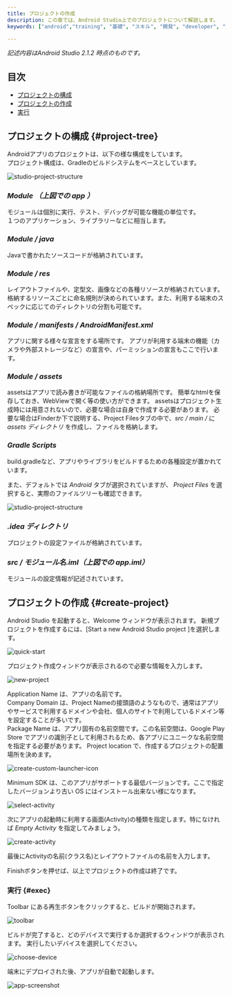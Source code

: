 ```yaml
---
title: プロジェクトの作成
description: この章では、Android Studio上でのプロジェクトについて解説します。
keywords: ["android","training", "基礎", "スキル", "開発", "developer", "プログラミング", "AndroidStudio", "プロジェクト", "作成"]

---
```

_記述内容はAndroid Studio 2.1.2 時点のものです。_

## 目次

- [プロジェクトの構成](#project-tree)
- [プロジェクトの作成](#create-project)
- [実行](#exec)

## プロジェクトの構成 {#project-tree}

Androidアプリのプロジェクトは、以下の様な構成をしています。  
プロジェクト構成は、Gradleのビルドシステムをベースとしています。

![studio-project-structure]({{site.baseurl}}/assets/01-03/studio-project1.png)

### _Module （上図での app ）_  
モジュールは個別に実行、テスト、デバッグが可能な機能の単位です。  
１つのアプリケーション、ライブラリーなどに相当します。

### _Module / java_  
Javaで書かれたソースコードが格納されています。  

### _Module / res_  
レイアウトファイルや、定型文、画像などの各種リソースが格納されています。 格納するリソースごとに命名規則が決められています。また、利用する端末のスペックに応じてのディレクトリの分割も可能です。 

### _Module / manifests / AndroidManifest.xml_  
アプリに関する様々な宣言をする場所です。 アプリが利用する端末の機能（カメラや外部ストレージなど）の宣言や、パーミッションの宣言もここで行います。  


### _Module / assets_
assetsはアプリで読み書きが可能なファイルの格納場所です。 簡単なhtmlを保存しておき、WebViewで開く等の使い方ができます。
assetsはプロジェクト生成時には用意されないので、必要な場合は自身で作成する必要があります。
必要な場合はFinderか下で説明する、Project Filesタブの中で、_src / main /_ に _assets ディレクトリ_ を作成し、ファイルを格納します。

### _Gradle Scripts_
build.gradleなど、アプリやライブラリをビルドするための各種設定が置かれています。  

また、デフォルトでは _Android_ タブが選択されていますが、 _Project Files_ を選択すると、実際のファイルツリーも確認できます。

![studio-project-structure]({{site.baseurl}}/assets/01-03/studio-project1-2.png)

### _.idea ディレクトリ_  
プロジェクトの設定ファイルが格納されています。

### _src / モジュール名.iml（上図での app.iml）_  
モジュールの設定情報が記述されています。


## プロジェクトの作成 {#create-project}

Android Studio を起動すると、Welcome ウィンドウが表示されます。
新規プロジェクトを作成するには、[Start a new Android Studio project ]を選択します。

![quick-start]({{site.baseurl}}/assets/01-03/studio-project2.png)

プロジェクト作成ウィンドウが表示されるので必要な情報を入力します。

![new-project]({{site.baseurl}}/assets/01-03/studio-project3.png)

Application Name は、アプリの名前です。  
Company Domain は、Project Nameの接頭語のようなもので、通常はアプリやサービスで利用するドメインや会社、個人のサイトで利用しているドメイン等を設定することが多いです。  
Package Name は、アプリ固有の名前空間です。この名前空間は、Google Play Store でアプリの識別子として利用されるため、各アプリにユニークな名前空間を指定する必要があります。
Project location で、作成するプロジェクトの配置場所を決めます。

![create-custom-launcher-icon]({{site.baseurl}}/assets/01-03/studio-project4.png)

Minimum SDK は、このアプリがサポートする最低バージョンです。ここで指定したバージョンより古い OS にはインストール出来ない様になります。

![select-activity]({{site.baseurl}}/assets/01-03/studio-project5.png)

次にアプリの起動時に利用する画面(Activity)の種類を指定します。特になければ _Empty Activity_ を指定してみましょう。

![create-activity]({{site.baseurl}}/assets/01-03/studio-project6.png)

最後にActivityの名前(クラス名)とレイアウトファイルの名前を入力します。

Finishボタンを押せば、以上でプロジェクトの作成は終了です。

### 実行 {#exec}

Toolbar にある再生ボタンをクリックすると、ビルドが開始されます。

![toolbar]({{site.baseurl}}/assets/01-03/studio-toolbar.png)

ビルドが完了すると、どのデバイスで実行するか選択するウィンドウが表示されます。
実行したいデバイスを選択してください。

![choose-device]({{site.baseurl}}/assets/01-03/studio-choose-device.png)

端末にデプロイされた後、アプリが自動で起動します。

![app-screenshot]({{site.baseurl}}/assets/01-03/studio-app-screenshot.png)
